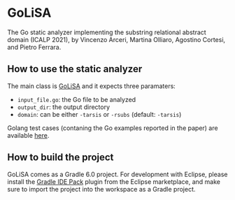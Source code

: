 # GoLiSA
The Go static analyzer implementing the substring relational abstract domain (ICALP 2021), by Vincenzo Arceri, Martina Olliaro, Agostino Cortesi, and Pietro Ferrara.

## How to use the static analyzer
The main class is [GoLiSA](go-lisa/src/main/java/it/unive/golisa/cli/GoLiSA.java) and it expects three paramaters:
- `input_file.go`: the Go file to be analyzed
- `output_dir`: the output directory
- `domain`: can be either `-tarsis` or `-rsubs` (default: `-tarsis`)

Golang test cases (contaning the Go examples reported in the paper) are available [here](go-lisa/go-testcases/icalp).

## How to build the project ##
GoLiSA comes as a Gradle 6.0 project. For development with Eclipse, please install the [Gradle IDE Pack](https://marketplace.eclipse.org/content/gradle-ide-pack) plugin from the Eclipse marketplace, and make sure to import the project into the workspace as a Gradle project.
